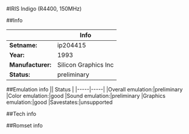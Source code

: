 #IRIS Indigo (R4400, 150MHz)

##Info

||Info|
|-----|-----|
|**Setname:**|ip204415
|**Year:**|1993
|**Manufacturer:**|Silicon Graphics Inc
|**Status:**|preliminary

##Emulation info
|| Status |
|-----|-----|
|Overall emulation:|preliminary
|Color emulation:|good
|Sound emulation:|preliminary
|Graphics emulation:|good
|Savestates:|unsupported

##Tech info

##Romset info

<!--- START OF EDITED COMMENT DO NOT TOUCH TEXT ABOVE-->

